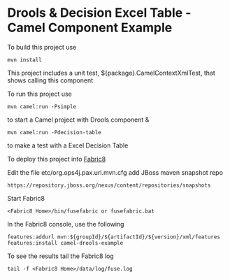 Drools & Decision Excel Table -Camel Component Example
======================================================

To build this project use

    mvn install

This project includes a unit test, ${package}.CamelContextXmlTest, that shows calling this component

To run this project use

    mvn camel:run -Psimple

to start a Camel project with Drools component &

    mvn camel:run -Pdecision-table

to make a test with a Excel Decision Table

To deploy this project into [Fabric8](http://fabric8.io/#/site/book/doc/index.md?chapter=getStarted_md)

Edit the file etc/org.ops4j.pax.url.mvn.cfg add JBoss maven snapshot repo

    https://repository.jboss.org/nexus/content/repositories/snapshots

Start Fabric8

    <Fabric8 Home>/bin/fusefabric or fusefabric.bat

In the Fabric8 console, use the following

    features:addurl mvn:${groupId}/${artifactId}/${version}/xml/features
    features:install camel-drools-example

To see the results tail the Fabric8 log

    tail -f <Fabric8 Home>/data/log/fuse.log



